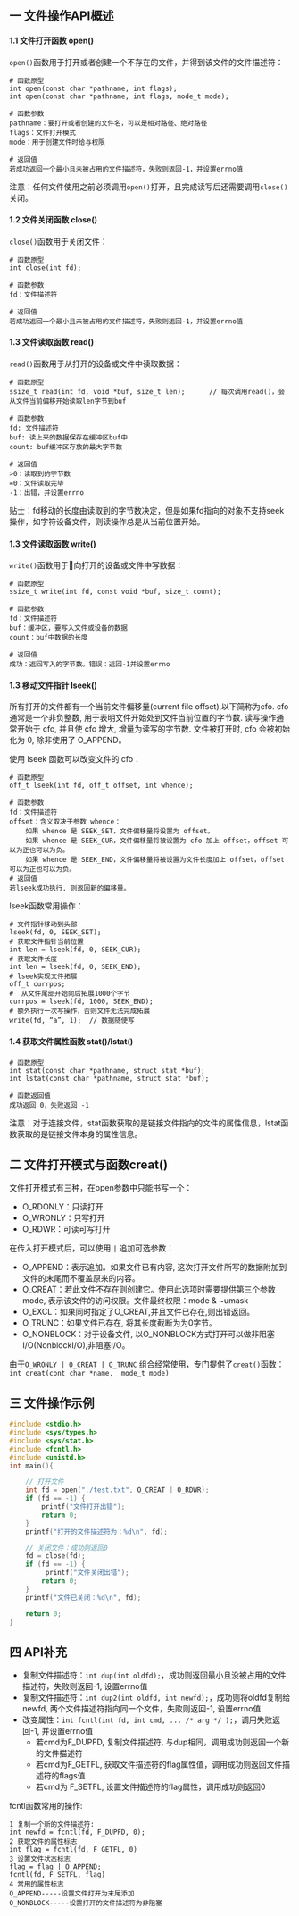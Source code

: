 ## 一 文件操作API概述

#### 1.1 文件打开函数 open()

`open()`函数用于打开或者创建一个不存在的文件，并得到该文件的文件描述符：
```
# 函数原型
int open(const char *pathname, int flags);
int open(const char *pathname, int flags, mode_t mode);         

# 函数参数
pathname：要打开或者创建的文件名，可以是相对路径、绝对路径
flags：文件打开模式
mode：用于创建文件时给与权限

# 返回值
若成功返回一个最小且未被占用的文件描述符，失败则返回-1，并设置errno值
```

注意：任何文件使用之前必须调用`open()`打开，且完成读写后还需要调用`close()`关闭。

#### 1.2 文件关闭函数 close()

`close()`函数用于关闭文件：
```
# 函数原型
int close(int fd);

# 函数参数
fd：文件描述符

# 返回值
若成功返回一个最小且未被占用的文件描述符，失败则返回-1，并设置errno值
```

#### 1.3 文件读取函数 read()

`read()`函数用于从打开的设备或文件中读取数据：
```
# 函数原型
ssize_t read(int fd, void *buf, size_t len);      // 每次调用read()，会从文件当前偏移开始读取len字节到buf

# 函数参数
fd: 文件描述符
buf: 读上来的数据保存在缓冲区buf中
count: buf缓冲区存放的最大字节数

# 返回值
>0：读取到的字节数
=0：文件读取完毕
-1：出错，并设置errno
```

贴士：fd移动的长度由读取到的字节数决定，但是如果fd指向的对象不支持seek操作，如字符设备文件，则读操作总是从当前位置开始。

#### 1.3 文件读取函数 write()
`write()`函数用于向打开的设备或文件中写数据：
```
# 函数原型
ssize_t write(int fd, const void *buf, size_t count);

# 函数参数
fd：文件描述符
buf：缓冲区，要写入文件或设备的数据
count：buf中数据的长度

# 返回值
成功：返回写入的字节数。错误：返回-1并设置errno
```

#### 1.3 移动文件指针 lseek()

所有打开的文件都有一个当前文件偏移量(current file offset),以下简称为cfo. cfo通常是一个非负整数, 用于表明文件开始处到文件当前位置的字节数. 读写操作通常开始于 cfo, 并且使 cfo 增大, 增量为读写的字节数. 文件被打开时, cfo 会被初始化为 0, 除非使用了 O_APPEND。  

使用 lseek 函数可以改变文件的 cfo：
```
# 函数原型
off_t lseek(int fd, off_t offset, int whence);

# 函数参数
fd：文件描述符
offset：含义取决于参数 whence：
    如果 whence 是 SEEK_SET，文件偏移量将设置为 offset。
    如果 whence 是 SEEK_CUR，文件偏移量将被设置为 cfo 加上 offset，offset 可以为正也可以为负。
    如果 whence 是 SEEK_END，文件偏移量将被设置为文件长度加上 offset，offset 可以为正也可以为负。
# 返回值
若lseek成功执行, 则返回新的偏移量。
```

lseek函数常用操作：
```
# 文件指针移动到头部
lseek(fd, 0, SEEK_SET);
# 获取文件指针当前位置
int len = lseek(fd, 0, SEEK_CUR);
# 获取文件长度
int len = lseek(fd, 0, SEEK_END);
# lseek实现文件拓展
off_t currpos;
#  从文件尾部开始向后拓展1000个字节
currpos = lseek(fd, 1000, SEEK_END); 
# 额外执行一次写操作，否则文件无法完成拓展
write(fd, “a”, 1);	// 数据随便写
```

#### 1.4 获取文件属性函数 stat()/lstat()

```
# 函数原型
int stat(const char *pathname, struct stat *buf);
int lstat(const char *pathname, struct stat *buf);

# 函数返回值
成功返回 0，失败返回 -1
```

注意：对于连接文件，stat函数获取的是链接文件指向的文件的属性信息，lstat函数获取的是链接文件本身的属性信息。

## 二 文件打开模式与函数creat()

文件打开模式有三种，在open参数中只能书写一个：
- O_RDONLY：只读打开
- O_WRONLY：只写打开
- O_RDWR：可读可写打开

在传入打开模式后，可以使用 `|` 追加可选参数：
- O_APPEND：表示追加。如果文件已有内容, 这次打开文件所写的数据附加到文件的末尾而不覆盖原来的内容。
- O_CREAT：若此文件不存在则创建它。使用此选项时需要提供第三个参数mode, 表示该文件的访问权限。文件最终权限：mode & ~umask
- O_EXCL：如果同时指定了O_CREAT,并且文件已存在,则出错返回。
- O_TRUNC：如果文件已存在, 将其长度截断为为0字节。
- O_NONBLOCK：对于设备文件, 以O_NONBLOCK方式打开可以做非阻塞I/O(NonblockI/O),非阻塞I/O。

由于`O_WRONLY | O_CREAT | O_TRUNC` 组合经常使用，专门提供了`creat()`函数：`int creat(cont char *name,  mode_t mode)`


## 三 文件操作示例

```c
#include <stdio.h>
#include <sys/types.h>
#include <sys/stat.h>
#include <fcntl.h>
#include <unistd.h>
int main(){

    // 打开文件
    int fd = open("./test.txt", O_CREAT | O_RDWR);
    if (fd == -1) {
        printf("文件打开出错");
        return 0;
    }
    printf("打开的文件描述符为：%d\n", fd);

    // 关闭文件：成功则返回0
    fd = close(fd);
    if (fd == -1) { 
         printf("文件关闭出错");
        return 0;
    }
    printf("文件已关闭：%d\n", fd);

    return 0;
}
```

## 四 API补充

- 复制文件描述符：`int dup(int oldfd);`，成功则返回最小且没被占用的文件描述符，失败则返回-1, 设置errno值
- 复制文件描述符：`int dup2(int oldfd, int newfd);`，成功则将oldfd复制给newfd, 两个文件描述符指向同一个文件，失败则返回-1, 设置errno值
- 改变属性：`int fcntl(int fd, int cmd, ... /* arg */ );`，调用失败返回-1, 并设置errno值
  - 若cmd为F_DUPFD, 复制文件描述符, 与dup相同，调用成功则返回一个新的文件描述符
  - 若cmd为F_GETFL, 获取文件描述符的flag属性值，调用成功则返回文件描述符的flags值
  - 若cmd为 F_SETFL, 设置文件描述符的flag属性，调用成功则返回0

fcntl函数常用的操作:
```
1 复制一个新的文件描述符:
int newfd = fcntl(fd, F_DUPFD, 0);
2 获取文件的属性标志
int flag = fcntl(fd, F_GETFL, 0)
3 设置文件状态标志
flag = flag | O_APPEND;
fcntl(fd, F_SETFL, flag)
4 常用的属性标志
O_APPEND-----设置文件打开为末尾添加
O_NONBLOCK-----设置打开的文件描述符为非阻塞
```
